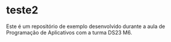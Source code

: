 # teste2
Este é um repositório de exemplo desenvolvido durante a aula de Programação de Aplicativos com a turma DS23 M6.
